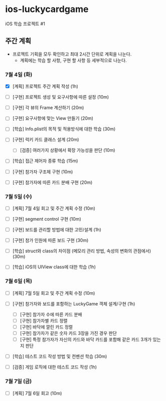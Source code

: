 # ios-luckycardgame

iOS 학습 프로젝트 #1
## 주간 계획

* 프로젝트 기획을 모두 확인하고 최대 2시간 단위로 계획을 나눈다.
  * 계획에는 학습 할 사항, 구현 할 사항 등 세부적으로 나눈다.

### 7월 4일 (화)

* [x] [계획] 프로젝트 주간 계획 작성 (1h)

* [ ] [구현] 프로젝트 생성 및 요구사항에 따른 설정 (10m)
* [ ] [구현] 각 뷰의 Frame 계산하기 (20m)
* [ ] [구현] 요구사항에 맞는 View 만들기 (20m)

* [ ] [학습] Info.plist의 목적 및 적용방식에 대한 학습 (30m)

* [ ] [구현] 럭키 카드 클래스 설계 (20m)
  * [ ] [검증] 여러가지 상황에서 확장 가능성을 판단 (10m)

* [ ] [학습] 접근 제어자 종류 학습 (15m)
* [ ] [구현] 참가자 구조체 구현 (10m)
* [ ] [구현] 참가자에 따른 카드 분배 구현 (20m)

### 7월 5일 (수)

* [ ] [계획] 7월 4일 회고 및 주간 계획 수정 (10m)

* [ ] [구현] segment control 구현 (10m)
* [ ] [구현] 보드를 관리할 방법에 대한 고민/설계 (1h)
* [ ] [구현] 참가 인원에 따른 보드 구현 (30m)

* [ ] [학습] struct와 class의 차이점 (메모리 관리 방법, 속성의 변화의 관점에서) (30m)
* [ ] [학습] iOS의 UIView class에 대한 학습 (1h)

### 7월 6일 (목)

* [ ] [계획] 7월 5일 회고 및 주간 계획 수정 (10m)

* [ ] [구현] 참가자와 보드를 포함하는 LuckyGame 객체 설계/구현 (1h)
  * [ ] [구현] 참가자 수에 따른 카드 분배
  * [ ] [구현] 참가자별 카드 정렬
  * [ ] [구현] 바닥에 깔린 카드 정렬
  * [ ] [구현] 참가자가 같은 숫자 카드 3장을 가진 경우 판단
  * [ ] [구현] 특정 참가자가 자신의 카드와 바닥 카드를 포함해 같은 카드 3개가 있는지 판단

* [ ] [학습] 테스트 코드 작성 방법 및 컨벤션 학습 (30m)
* [ ] [검증] 게임 로직에 대한 테스트 코드 작성 (1h)

### 7월 7일 (금)

* [ ] [계획] 7월 6일 회고 (10m)
